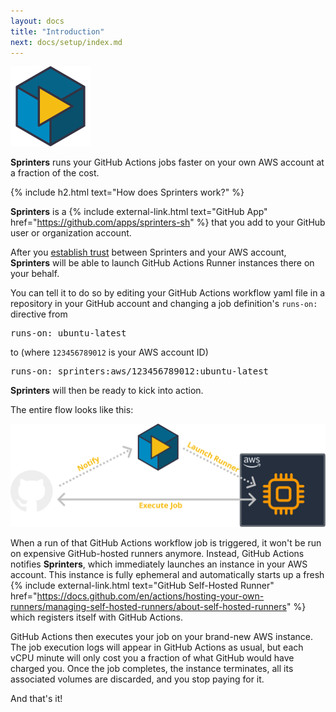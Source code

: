 ```yaml
---
layout: docs
title: "Introduction"
next: docs/setup/index.md
---
```


<img src="/assets/logo/sprinters.svg" width="128px" alt="Sprinters Logo">

**Sprinters** runs your GitHub Actions jobs faster on your own AWS account at a fraction of the cost.

{% include h2.html text="How does Sprinters work?" %}

**Sprinters** is a {% include external-link.html text="GitHub App" href="https://github.com/apps/sprinters-sh" %} that
you add to your GitHub user or organization account.

After you [establish trust](/docs/setup#aws) between Sprinters and your AWS account,
**Sprinters** will be able to launch GitHub Actions Runner instances there on your behalf.

You can tell it to do so by editing your GitHub Actions workflow yaml file in a repository in your
GitHub account and changing a job definition's `runs-on:` directive from

<div class="alert alert-info font-monospace p-0 mb-3 position-relative" role="alert">
    <pre class="mb-0 p-2 fs-7">runs-on: ubuntu-latest</pre>
</div>

to (where `123456789012` is your AWS account ID)

<div class="alert alert-info font-monospace p-0 mb-3 position-relative" role="alert">
    <pre class="mb-0 p-2 fs-7">runs-on: <span class="fw-bold fst-italic text-warning">sprinters:aws/123456789012:</span>ubuntu-latest</pre>
</div>

**Sprinters** will then be ready to kick into action.

The entire flow looks like this:

<img src="/assets/overview.svg" alt="How Sprinters Works Diagram">

When a run of that GitHub Actions workflow job is triggered, it won't be run on expensive GitHub-hosted runners anymore.
Instead, GitHub Actions notifies **Sprinters**, which immediately launches an instance in your AWS account.
This instance is fully ephemeral and automatically starts up 
a fresh {% include external-link.html text="GitHub Self-Hosted Runner" href="https://docs.github.com/en/actions/hosting-your-own-runners/managing-self-hosted-runners/about-self-hosted-runners" %} which
registers itself with GitHub Actions.

GitHub Actions then executes your job on your brand-new AWS instance. The job execution logs will appear in GitHub Actions
as usual, but each vCPU minute will only cost you a fraction of what GitHub would have charged you. Once the job
completes, the instance terminates, all its associated volumes are discarded, and you stop paying for it.

And that's it!
